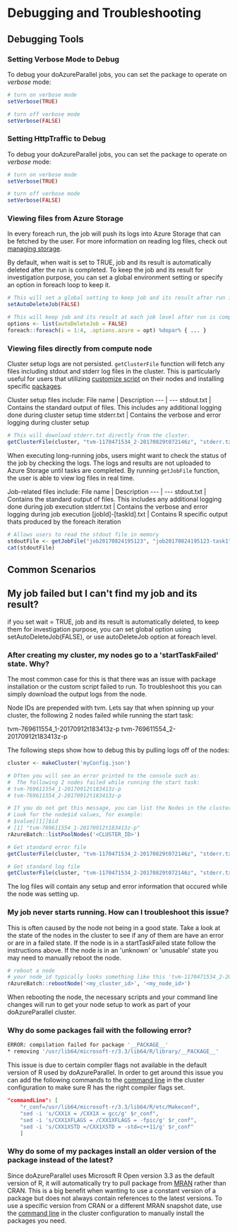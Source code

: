# Debugging and Troubleshooting

## Debugging Tools

### Setting Verbose Mode to Debug

To debug your doAzureParallel jobs, you can set the package to operate on *verbose* mode:

```R
# turn on verbose mode
setVerbose(TRUE)

# turn off verbose mode
setVerbose(FALSE)
```
### Setting HttpTraffic to Debug

To debug your doAzureParallel jobs, you can set the package to operate on *verbose* mode:

```R
# turn on verbose mode
setVerbose(TRUE)

# turn off verbose mode
setVerbose(FALSE)
```
### Viewing files from Azure Storage
In every foreach run, the job will push its logs into Azure Storage that can be fetched by the user. For more information on reading log files, check out [managing storage](./41-managing-storage-via-R.md).

By default, when wait is set to TRUE, job and its result is automatically deleted after the run is completed. To keep the job and its result for investigation purpose, you can set a global environment setting or specify an option in foreach loop to keep it.

```R
# This will set a global setting to keep job and its result after run is completed. 
setAutoDeleteJob(FALSE)

# This will keep job and its result at each job level after run is completed.
options <- list(autoDeleteJob = FALSE)
foreach::foreach(i = 1:4, .options.azure = opt) %dopar% { ... }
```

### Viewing files directly from compute node
Cluster setup logs are not persisted. `getClusterFile` function will fetch any files including stdout and stderr log files in the cluster. This is particularly useful for users that utilizing [customize script](./30-customize-cluster.md) on their nodes and installing specific [packages](./20-package-management.md).

Cluster setup files include:
File name | Description
--- | ---
stdout.txt | Contains the standard output of files. This includes any additional logging done during cluster setup time
stderr.txt | Contains the verbose and error logging during cluster setup

```R
# This will download stderr.txt directly from the cluster. 
getClusterFile(cluster, "tvm-1170471534_2-20170829t072146z", "stderr.txt", downloadPath = "pool-errors.txt")
```

When executing long-running jobs, users might want to check the status of the job by checking the logs. The logs and results are not uploaded to Azure Storage until tasks are completed. By running `getJobFile` function, the user is able to view log files in real time.

Job-related files include:
File name | Description
--- | ---
stdout.txt | Contains the standard output of files. This includes any additional logging done during job execution
stderr.txt | Contains the verbose and error logging during job execution
[jobId]-[taskId].txt | Contains R specific output thats produced by the foreach iteration

```R
# Allows users to read the stdout file in memory 
stdoutFile <- getJobFile("job20170824195123", "job20170824195123-task1", "stdout.txt")
cat(stdoutFile)
```

## Common Scenarios

## My job failed but I can't find my job and its result?
if you set wait = TRUE, job and its result is automatically deleted, to keep them for investigation purpose, you can set global option using setAutoDeleteJob(FALSE), or use autoDeleteJob option at foreach level.

### After creating my cluster, my nodes go to a 'startTaskFailed' state. Why?
The most common case for this is that there was an issue with package installation or the custom script failed to run. To troubleshoot this you can simply download the output logs from the node.

Node IDs are prepended with tvm. Lets say that when spinning up your cluster, the following 2 nodes failed while running the start task:

tvm-769611554_1-20170912t183413z-p
tvm-769611554_2-20170912t183413z-p

The following steps show how to debug this by pulling logs off of the nodes:

```r
cluster <- makeCluster('myConfig.json')

# Often you will see an error printed to the console such as:
#  The following 2 nodes failed while running the start task:
# tvm-769611554_1-20170912t183413z-p
# tvm-769611554_2-20170912t183413z-p

# If you do not get this message, you can list the Nodes in the cluster
# Look for the node$id values, for example:
# $value[[1]]$id
# [1] "tvm-769611554_1-20170912t183413z-p"
rAzureBatch::listPoolNodes('<CLUSTER_ID>')

# Get standard error file
getClusterFile(cluster, "tvm-1170471534_2-20170829t072146z", "stderr.txt", downloadPath = "pool-errors.txt")

# Get standard log file
getClusterFile(cluster, "tvm-1170471534_2-20170829t072146z", "stderr.txt", downloadPath = "pool-logs.txt")
```

The log files will contain any setup and error information that occured while the node was setting up.

### My job never starts running. How can I troubleshoot this issue?
This is often caused by the node not being in a good state. Take a look at the state of the nodes in the cluster to see if any of them are have an error or are in a failed state. If the node is in a startTaskFailed state follow the instructions above. If the node is in an 'unknown' or 'unusable' state you may need to manually reboot the node.

```r
# reboot a node
# your node_id typically looks something like this 'tvm-1170471534_2-20170829t072146z'
rAzureBatch::rebootNode('<my_cluster_id>', '<my_node_id>')
```

When rebooting the node, the necessary scripts and your command line changes will run to get your node setup to work as part of your doAzureParallel cluster.

### Why do some packages fail with the following error?
```sh
ERROR: compilation failed for package '__PACKAGE__'
* removing '/usr/lib64/microsoft-r/3.3/lib64/R/library/__PACKAGE__'
```

This issue is due to certain compiler flags not available in the default version of R used by doAzureParallel. In order to get around this issue you can add the following commands to the [command line](./30-customize-cluster.md#running-commands-when-the-cluster-starts) in the cluster configuration to make sure R has the right compiler flags set.

```json
"commandLine": [
    "r_conf=/usr/lib64/microsoft-r/3.3/lib64/R/etc/Makeconf",
    "sed -i 's/CXX1X = /CXX1X = gcc/g' $r_conf",
    "sed -i 's/CXX1XFLAGS = /CXX1XFLAGS = -fpic/g' $r_conf",
    "sed -i 's/CXX1XSTD =/CXX1XSTD = -std=c++11/g' $r_conf"
    ]
```

### Why do some of my packages install an older version of the package instead of the latest?
Since doAzureParallel uses Microsoft R Open version 3.3 as the default version of R, it will automatically try to pull package from [MRAN](https://mran.microsoft.com/) rather than CRAN. This is a big benefit when wanting to use a constant version of a package but does not always contain references to the latest versions. To use a specific version from CRAN or a different MRAN snapshot date, use the [command line](./30-customize-cluster.md#running-commands-when-the-cluster-starts) in the cluster configuration to manually install the packages you need.
